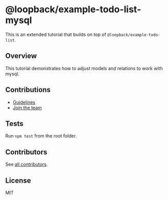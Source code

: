 # @loopback/example-todo-list-mysql

This is an extended tutorial that builds on top of
`@loopback/example-todo-list`.

## Overview

This tutorial demonstrates how to adjust models and relations to work with
mysql.

## Contributions

- [Guidelines](https://github.com/strongloop/loopback-next/blob/master/docs/CONTRIBUTING.md)
- [Join the team](https://github.com/strongloop/loopback-next/issues/110)

## Tests

Run `npm test` from the root folder.

## Contributors

See
[all contributors](https://github.com/strongloop/loopback-next/graphs/contributors).

## License

MIT
